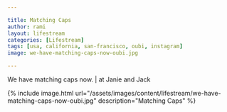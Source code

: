 ```yaml
---

title: Matching Caps
author: rami
layout: lifestream 
categories: [Lifestream]
tags: [usa, california, san-francisco, oubi, instagram]
image: we-have-matching-caps-now-oubi.jpg

---
```


We have matching caps now. | at Janie and Jack

{% include image.html url="/assets/images/content/lifestream/we-have-matching-caps-now-oubi.jpg" description="Matching Caps" %}
